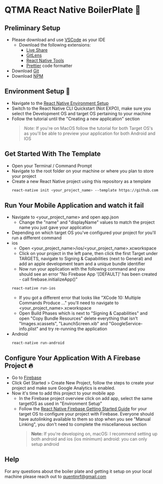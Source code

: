 # QTMA React Native BoilerPlate :volcano:

## Preliminary Setup

- Please download and use [VSCode](https://code.visualstudio.com/) as your IDE
  - Download the following extensions:
    - [Live Share](https://marketplace.visualstudio.com/items?itemName=MS-vsliveshare.vsliveshare-pack)
    - [GitLens](https://marketplace.visualstudio.com/items?itemName=eamodio.gitlens)
    - [React Native Tools](https://marketplace.visualstudio.com/items?itemName=msjsdiag.vscode-react-native)
    - [Prettier](https://marketplace.visualstudio.com/items?itemName=esbenp.prettier-vscode) code formatter
- Download [Git](https://git-scm.com/)
- Download [NPM](https://www.npmjs.com/get-npm)

## Environment Setup :evergreen_tree:

- Navigate to the [React Native Environment Setup](https://reactnative.dev/docs/environment-setup)
- Switch to the React Native CLI Quickstart (Not EXPO), make sure you select the Development OS and target OS pertaining to your machine
- Follow the tutorial until the "Creating a new application" section
  > _Note:_ If you're on MacOS follow the tutorial for both Target OS's as you'll be able to preview your application for both Android and IOS

## Get Started With The Template

- Open your Terminal / Command Prompt
- Navigate to the root folder on your machine or where you plan to store your project
- Create a new React Native project using this repository as a template
  ```sh
  react-native init <your_project_name> --template https://github.com/QueensTechMediaAssociation/react-native-template-qtma
  ```

## Run Your Mobile Application and watch it fail
- Navigate to <your_project_name> and open app.json
  - Change the "name" and "displayName" values to match the project name you just gave your application
- Depending on which target OS you've configured your project for you'll run a different command
- ios
  - Open <your_project_name>/ios/<your_project_name>.xcworkspace
  - Click on your project in the left pane, then click the first Target under TARGETS, navigate to Signing & Capabilities (next to General) and add an apple development team and a unique bundle identifier
  - Now run your application with the following command and you should see an error "No Firebase App '[DEFAULT]' has been created - call firebase.initializeApp()"
  ```sh
  react-native run-ios
  ```
  - If you got a different error that looks like "XCode 10: Multiple Commands Produce ..." you'll need to navigate to <your_project_name>.xcworkspace
  - Open Build Phases which is next to "Signing & Capabilities" and open "Copy Bundle Resources" delete everything that isn't "Images.xcassets", "LaunchScreen.xib" and "GoogleService-info.plist" and try re-running the application
- Android
  ```sh
  react-native run-android
  ```

## Configure Your Application With A Firebase Project :fire:

- Go to [Firebase](https://firebase.google.com/)
- Click Get Started > Create New Project, follow the steps to create your project and make sure Google Analytics is enabled.
- Now it's time to add this project to your mobile app
  - In the Firebase project overview click on add app, select the same targetOS as used in "Environment Setup"
  - Follow the [React Native Firebase Getting Started Guide](https://rnfirebase.io/) for your target OS to configure your project with Firebase. Everyone should have autolinking available to them so stop when you see "Manual Linking", you don't need to complete the miscellaneous section
    > **Note:** If you're developing on, macOS: I recommend setting up both android and ios (ios minimum) android: you can only setup android


## Help

For any questions about the boiler plate and getting it setup on your local machine please reach out to quentinrf@gmail.com
